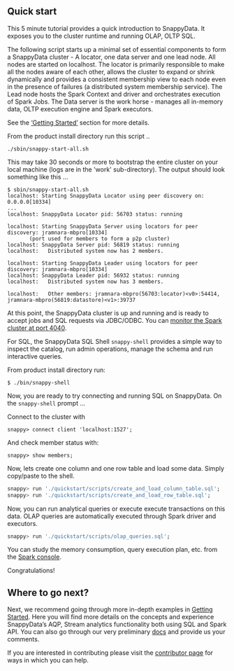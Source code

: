 ## Quick start  

This 5 minute tutorial provides a quick introduction to SnappyData. It exposes you to the cluster runtime and running OLAP, OLTP SQL.

The following script starts up a minimal set of essential components to form a SnappyData cluster - A locator, one data server 
and one lead node. All nodes are started on localhost.
The locator is primarily responsible to make all the nodes aware of each other, allows the cluster to expand or shrink dynamically and provides a consistent membership view to each node even in the presence of failures (a distributed system membership service). The Lead node hosts the Spark Context and driver and orchestrates execution of Spark Jobs. 
The Data server is the work horse - manages all in-memory data, OLTP execution engine and Spark executors. 

See the  [‘Getting Started’](..) section for more details. 

From the product install directory run this script ..

````shell
./sbin/snappy-start-all.sh
````
This may take 30 seconds or more to bootstrap the entire cluster on your local machine (logs are in the 'work' sub-directory). 
The output should look something like this …
````
$ sbin/snappy-start-all.sh 
localhost: Starting SnappyData Locator using peer discovery on: 0.0.0.0[10334]
...
localhost: SnappyData Locator pid: 56703 status: running

localhost: Starting SnappyData Server using locators for peer discovery: jramnara-mbpro[10334]   
       (port used for members to form a p2p cluster)
localhost: SnappyData Server pid: 56819 status: running
localhost:   Distributed system now has 2 members.

localhost: Starting SnappyData Leader using locators for peer discovery: jramnara-mbpro[10334]
localhost: SnappyData Leader pid: 56932 status: running
localhost:   Distributed system now has 3 members.

localhost:   Other members: jramnara-mbpro(56703:locator)<v0>:54414, jramnara-mbpro(56819:datastore)<v1>:39737

````
At this point, the SnappyData cluster is up and running and is ready to accept jobs and SQL requests via JDBC/ODBC.
You can [monitor the Spark cluster at port 4040](http://localhost:4040).

For SQL, the SnappyData SQL Shell `snappy-shell` provides a simple way to inspect the catalog,  run admin operations, 
manage the schema and run interactive queries. 

From product install directory run: 
````
$ ./bin/snappy-shell
````
Now, you are ready to try connecting and running SQL on SnappyData. 
On the `snappy-shell` prompt  …

Connect to the cluster with

````snappy> connect client 'localhost:1527';````

And check member status with:

````snappy> show members;````

Now, lets create one column and one row table and load some data. Simply copy/paste to the shell. 
```sql
snappy> run './quickstart/scripts/create_and_load_column_table.sql';
snappy> run './quickstart/scripts/create_and_load_row_table.sql';
```

Now, you can run analytical queries or execute execute transactions on this data. OLAP queries are automatically executed 
through Spark driver and executors. 

```sql
snappy> run './quickstart/scripts/olap_queries.sql';
```

You can study the memory consumption, query execution plan, etc. from the [Spark console](http://localhost:4040).

Congratulations! 

## Where to go next?

Next, we recommend going through more in-depth examples in [Getting Started](#getting-started). Here you will find more details on the 
concepts and experience SnappyData’s AQP, Stream analytics functionality both using SQL and Spark API.
You can also go through our very preliminary [docs](../) and provide us your comments. 

If you are interested in contributing please visit the [contributor page](contribution) for ways in which you can help. 



